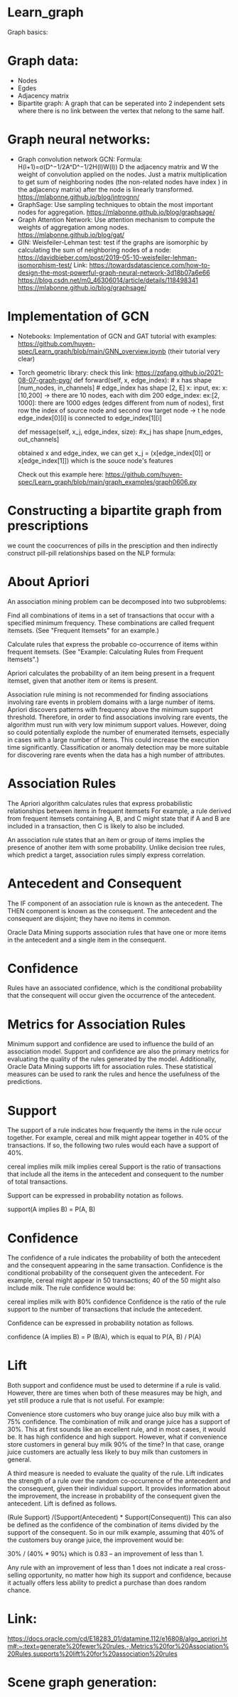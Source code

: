 # Learn_graph

Graph basics:


# Graph data:
+ Nodes
+ Egdes
+ Adjacency matrix
+ Bipartite graph: A graph that can be seperated into 2 independent sets where there is no link between the vertex that nelong to the same half.

# Graph neural networks:
+ Graph convolution network GCN:
Formula:
      H(l+1)=σ(D^−1/2A^D^−1/2H(l)W(l))
    D the adjacency matrix and W the weight of convolution applied on the nodes. Just a matrix multiplication to get sum of neighboring nodes (the non-related nodes have index ) in the adjacency matrix) after the node is linearly transformed.
https://mlabonne.github.io/blog/intrognn/
+ GraphSage: Use sampling techniques to obtain the most important nodes for aggregation. 
https://mlabonne.github.io/blog/graphsage/
+ Graph Attention Network: Use attention mechanism to compute the weights of aggregation among nodes.
https://mlabonne.github.io/blog/gat/
+ GIN:
Weisfeiler-Lehman test: test if the graphs are isomorphic by calculating the sum of neighboring nodes of a node: https://davidbieber.com/post/2019-05-10-weisfeiler-lehman-isomorphism-test/
Link: https://towardsdatascience.com/how-to-design-the-most-powerful-graph-neural-network-3d18b07a6e66
https://blog.csdn.net/m0_46306014/article/details/118498341
https://mlabonne.github.io/blog/graphsage/


# Implementation of GCN
- Notebooks:
  Implementation of GCN and GAT tutorial with examples: https://github.com/huyen-spec/Learn_graph/blob/main/GNN_overview.ipynb
  (their tutorial very clear)
- Torch geometric library:
  check this link: https://zqfang.github.io/2021-08-07-graph-pyg/
  def forward(self, x, edge_index):
      # x has shape [num_nodes, in_channels]
      # edge_index has shape [2, E]
  x: input, ex: x:[10,200] -> there are 10 nodes, each with dim 200
  edge_index: ex:[2, 1000]: there are 1000 edges (edges different from num of nodes), first row the index of source node and second row target node -> t he node edge_index[0][i] is connected to edge_index[1][i]
  
  def message(self, x_j, edge_index, size):
    #x_j has shape [num_edges, out_channels]
    
  obtained x and edge_index, we can get x_j = (x[edge_index[0]] or x[edge_index[1]]) which is the souce node's features
  
  Check out this example here: https://github.com/huyen-spec/Learn_graph/blob/main/graph_examples/graph0606.py

# Constructing a bipartite graph from prescriptions
  we count the coocurrences of pills in the presciption and then indirectly construct pill-pill relationships based on the NLP formula:

# About Apriori
An association mining problem can be decomposed into two subproblems:

Find all combinations of items in a set of transactions that occur with a specified minimum frequency. These combinations are called frequent itemsets. (See "Frequent Itemsets" for an example.)

Calculate rules that express the probable co-occurrence of items within frequent itemsets. (See "Example: Calculating Rules from Frequent Itemsets".)

Apriori calculates the probability of an item being present in a frequent itemset, given that another item or items is present.

Association rule mining is not recommended for finding associations involving rare events in problem domains with a large number of items. Apriori discovers patterns with frequency above the minimum support threshold. Therefore, in order to find associations involving rare events, the algorithm must run with very low minimum support values. However, doing so could potentially explode the number of enumerated itemsets, especially in cases with a large number of items. This could increase the execution time significantly. Classification or anomaly detection may be more suitable for discovering rare events when the data has a high number of attributes.

# Association Rules
The Apriori algorithm calculates rules that express probabilistic relationships between items in frequent itemsets For example, a rule derived from frequent itemsets containing A, B, and C might state that if A and B are included in a transaction, then C is likely to also be included.

An association rule states that an item or group of items implies the presence of another item with some probability. Unlike decision tree rules, which predict a target, association rules simply express correlation.

# Antecedent and Consequent
The IF component of an association rule is known as the antecedent. The THEN component is known as the consequent. The antecedent and the consequent are disjoint; they have no items in common.

Oracle Data Mining supports association rules that have one or more items in the antecedent and a single item in the consequent.

# Confidence
Rules have an associated confidence, which is the conditional probability that the consequent will occur given the occurrence of the antecedent.

# Metrics for Association Rules
Minimum support and confidence are used to influence the build of an association model. Support and confidence are also the primary metrics for evaluating the quality of the rules generated by the model. Additionally, Oracle Data Mining supports lift for association rules. These statistical measures can be used to rank the rules and hence the usefulness of the predictions.

# Support
The support of a rule indicates how frequently the items in the rule occur together. For example, cereal and milk might appear together in 40% of the transactions. If so, the following two rules would each have a support of 40%.

cereal implies milk
milk implies cereal
Support is the ratio of transactions that include all the items in the antecedent and consequent to the number of total transactions.

Support can be expressed in probability notation as follows.

support(A implies B) = P(A, B)

# Confidence
The confidence of a rule indicates the probability of both the antecedent and the consequent appearing in the same transaction. Confidence is the conditional probability of the consequent given the antecedent. For example, cereal might appear in 50 transactions; 40 of the 50 might also include milk. The rule confidence would be:

cereal implies milk with 80% confidence
Confidence is the ratio of the rule support to the number of transactions that include the antecedent.

Confidence can be expressed in probability notation as follows.

confidence (A implies B) = P (B/A), which is equal to P(A, B) / P(A)

# Lift
Both support and confidence must be used to determine if a rule is valid. However, there are times when both of these measures may be high, and yet still produce a rule that is not useful. For example:

Convenience store customers who buy orange juice also buy milk with 
a 75% confidence. 
The combination of milk and orange juice has a support of 30%.
This at first sounds like an excellent rule, and in most cases, it would be. It has high confidence and high support. However, what if convenience store customers in general buy milk 90% of the time? In that case, orange juice customers are actually less likely to buy milk than customers in general.

A third measure is needed to evaluate the quality of the rule. Lift indicates the strength of a rule over the random co-occurrence of the antecedent and the consequent, given their individual support. It provides information about the improvement, the increase in probability of the consequent given the antecedent. Lift is defined as follows.

(Rule Support) /(Support(Antecedent) * Support(Consequent))
This can also be defined as the confidence of the combination of items divided by the support of the consequent. So in our milk example, assuming that 40% of the customers buy orange juice, the improvement would be:

30% / (40% * 90%)
which is 0.83 – an improvement of less than 1.

Any rule with an improvement of less than 1 does not indicate a real cross-selling opportunity, no matter how high its support and confidence, because it actually offers less ability to predict a purchase than does random chance.

# Link: 
https://docs.oracle.com/cd/E18283_01/datamine.112/e16808/algo_apriori.htm#:~:text=generate%20fewer%20rules.-,Metrics%20for%20Association%20Rules,supports%20lift%20for%20association%20rules





# Scene graph generation:




